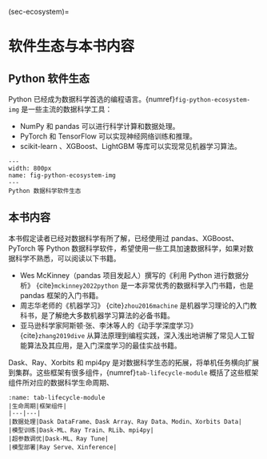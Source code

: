 (sec-ecosystem)=
# 软件生态与本书内容

## Python 软件生态

Python 已经成为数据科学首选的编程语言。{numref}`fig-python-ecosystem-img` 是一些主流的数据科学工具：

* NumPy 和 pandas 可以进行科学计算和数据处理。
* PyTorch 和 TensorFlow 可以实现神经网络训练和推理。
* scikit-learn 、XGBoost、LightGBM 等库可以实现常见机器学习算法。

```{figure} ../img/ch-data-science/python-ecosystem.svg
---
width: 800px
name: fig-python-ecosystem-img
---
Python 数据科学软件生态
```

## 本书内容

本书假定读者已经对数据科学有所了解，已经使用过 pandas、XGBoost、PyTorch 等 Python 数据科学软件，希望使用一些工具加速数据科学，如果对数据科学不熟悉，可以阅读以下书籍。

* Wes McKinney（pandas 项目发起人）撰写的《利用 Python 进行数据分析》 {cite}`mckinney2022python` 是一本非常优秀的数据科学入门书籍，也是 pandas 框架的入门书籍。
* 周志华老师的《机器学习》 {cite}`zhou2016machine` 是机器学习理论的入门教科书，是了解绝大多数机器学习算法的必备书籍。
* 亚马逊科学家阿斯顿·张、李沐等人的《动手学深度学习》 {cite}`zhang2019dive` 从算法原理到编程实践，深入浅出地讲解了常见人工智能算法及其应用，是入门深度学习的最佳实战书籍。

Dask、Ray、Xorbits 和 mpi4py 是对数据科学生态的拓展，将单机任务横向扩展到集群。这些框架有很多组件，{numref}`tab-lifecycle-module` 概括了这些框架组件所对应的数据科学生命周期、

```{table} 数据科学生命周期与框架组件
:name: tab-lifecycle-module
|生命周期|框架组件|
|---|---|
|数据处理|Dask DataFrame、Dask Array、Ray Data、Modin、Xorbits Data|
|模型训练|Dask-ML、Ray Train、RLib、mpi4py|
|超参数调优|Dask-ML、Ray Tune|
|模型部署|Ray Serve、Xinference|
```